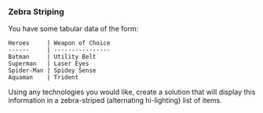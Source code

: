### Zebra Striping

You have some tabular data of the form:

```
Heroes     | Weapon of Choice
------     | ----------------
Batman     | Utility Belt
Superman   | Laser Eyes
Spider-Man | Spidey Sense
Aquaman    | Trident
```

Using any technologies you would like, create a solution that will display this information in a zebra-striped (alternating hi-lighting) list of items.

